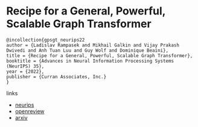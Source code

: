 # Recipe for a General, Powerful, Scalable Graph Transformer

```
@incollection{gpsgt_neurips22
author = {Ladislav Rampasek and Mikhail Galkin and Vijay Prakash Dwivedi and Anh Tuan Luu and Guy Wolf and Dominique Beaini},
title = {Recipe for a General, Powerful, Scalable Graph Transformer},
booktitle = {Advances in Neural Information Processing Systems (NeurIPS) 35},
year = {2022},
publisher = {Curran Associates, Inc.}
}
```

links
- [neurips](https://nips.cc/Conferences/2022/Schedule?showEvent=54958)
- [openreview](https://openreview.net/forum?id=lMMaNf6oxKM)
- [arxiv](https://arxiv.org/abs/2205.12454)
